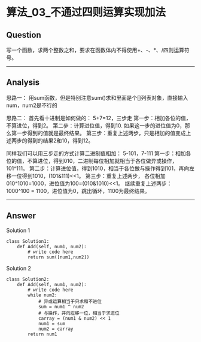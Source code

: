 # 算法_03_不通过四则运算实现加法


## Question
写一个函数，求两个整数之和，要求在函数体内不得使用+、-、*、/四则运算符号。

----

## Analysis
思路一：
用sum函数，但是特别注意sum()求和里面是个[]列表对象，直接输入num，num2是不行的

思路二：
首先看十进制是如何做的： 5+7=12，三步走
第一步：相加各位的值，不算进位，得到2。
第二步：计算进位值，得到10. 如果这一步的进位值为0，那么第一步得到的值就是最终结果。
第三步：重复上述两步，只是相加的值变成上述两步的得到的结果2和10，得到12。

同样我们可以用三步走的方式计算二进制值相加： 5-101，7-111 
第一步：相加各位的值，不算进位，得到010，二进制每位相加就相当于各位做异或操作，101^111。
第二步：计算进位值，得到1010，相当于各位做与操作得到101，再向左移一位得到1010，(101&111)<<1。
第三步：重复上述两步， 各位相加 010^1010=1000，进位值为100=(010&1010)<<1。
继续重复上述两步：1000^100 = 1100，进位值为0，跳出循环，1100为最终结果。

----

## Answer
Solution 1
```
class Solution1:
    def Add(self, num1, num2):
        # write code here
        return sum([num1,num2])
```

Solution 2
```
class Solution2:
    def Add(self, num1, num2):
        # write code here
        while num2:
            # 异或运算相当于只求和不进位
            sum = num1 ^ num2
            # 与操作，并向左移一位，相当于求进位
            carray = (num1 & num2) << 1
            num1 = sum
            num2 = carray
        return num1
```